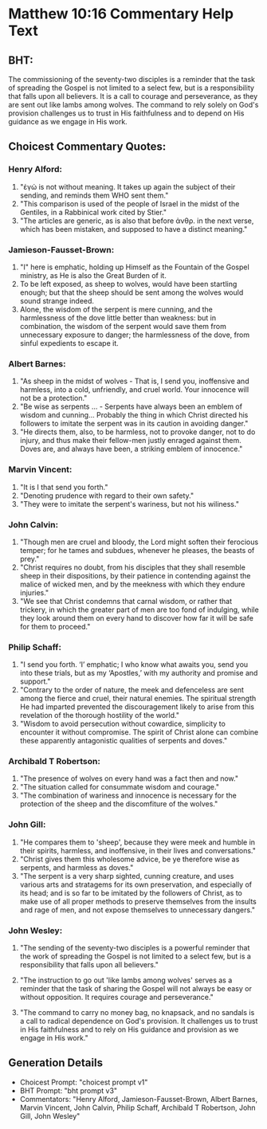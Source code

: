 # Matthew 10:16 Commentary Help Text

## BHT:
The commissioning of the seventy-two disciples is a reminder that the task of spreading the Gospel is not limited to a select few, but is a responsibility that falls upon all believers. It is a call to courage and perseverance, as they are sent out like lambs among wolves. The command to rely solely on God's provision challenges us to trust in His faithfulness and to depend on His guidance as we engage in His work.

## Choicest Commentary Quotes:
### Henry Alford:
1. "ἐγώ is not without meaning. It takes up again the subject of their sending, and reminds them WHO sent them." 
2. "This comparison is used of the people of Israel in the midst of the Gentiles, in a Rabbinical work cited by Stier." 
3. "The articles are generic, as is also that before ἀνθρ. in the next verse, which has been mistaken, and supposed to have a distinct meaning."

### Jamieson-Fausset-Brown:
1. "I" here is emphatic, holding up Himself as the Fountain of the Gospel ministry, as He is also the Great Burden of it.
2. To be left exposed, as sheep to wolves, would have been startling enough; but that the sheep should be sent among the wolves would sound strange indeed.
3. Alone, the wisdom of the serpent is mere cunning, and the harmlessness of the dove little better than weakness: but in combination, the wisdom of the serpent would save them from unnecessary exposure to danger; the harmlessness of the dove, from sinful expedients to escape it.

### Albert Barnes:
1. "As sheep in the midst of wolves - That is, I send you, inoffensive and harmless, into a cold, unfriendly, and cruel world. Your innocence will not be a protection."
2. "Be wise as serpents ... - Serpents have always been an emblem of wisdom and cunning... Probably the thing in which Christ directed his followers to imitate the serpent was in its caution in avoiding danger."
3. "He directs them, also, to be harmless, not to provoke danger, not to do injury, and thus make their fellow-men justly enraged against them. Doves are, and always have been, a striking emblem of innocence."

### Marvin Vincent:
1. "It is I that send you forth."
2. "Denoting prudence with regard to their own safety."
3. "They were to imitate the serpent's wariness, but not his wiliness."

### John Calvin:
1. "Though men are cruel and bloody, the Lord might soften their ferocious temper; for he tames and subdues, whenever he pleases, the beasts of prey."
2. "Christ requires no doubt, from his disciples that they shall resemble sheep in their dispositions, by their patience in contending against the malice of wicked men, and by the meekness with which they endure injuries."
3. "We see that Christ condemns that carnal wisdom, or rather that trickery, in which the greater part of men are too fond of indulging, while they look around them on every hand to discover how far it will be safe for them to proceed."

### Philip Schaff:
1. "I send you forth. ‘I’ emphatic; I who know what awaits you, send you into these trials, but as my ‘Apostles,’ with my authority and promise and support."
2. "Contrary to the order of nature, the meek and defenceless are sent among the fierce and cruel, their natural enemies. The spiritual strength He had imparted prevented the discouragement likely to arise from this revelation of the thorough hostility of the world."
3. "Wisdom to avoid persecution without cowardice, simplicity to encounter it without compromise. The spirit of Christ alone can combine these apparently antagonistic qualities of serpents and doves."

### Archibald T Robertson:
1. "The presence of wolves on every hand was a fact then and now."
2. "The situation called for consummate wisdom and courage."
3. "The combination of wariness and innocence is necessary for the protection of the sheep and the discomfiture of the wolves."

### John Gill:
1. "He compares them to 'sheep', because they were meek and humble in their spirits, harmless, and inoffensive, in their lives and conversations."
2. "Christ gives them this wholesome advice, be ye therefore wise as serpents, and harmless as doves."
3. "The serpent is a very sharp sighted, cunning creature, and uses various arts and stratagems for its own preservation, and especially of its head; and is so far to be imitated by the followers of Christ, as to make use of all proper methods to preserve themselves from the insults and rage of men, and not expose themselves to unnecessary dangers."

### John Wesley:
1. "The sending of the seventy-two disciples is a powerful reminder that the work of spreading the Gospel is not limited to a select few, but is a responsibility that falls upon all believers." 

2. "The instruction to go out 'like lambs among wolves' serves as a reminder that the task of sharing the Gospel will not always be easy or without opposition. It requires courage and perseverance."

3. "The command to carry no money bag, no knapsack, and no sandals is a call to radical dependence on God's provision. It challenges us to trust in His faithfulness and to rely on His guidance and provision as we engage in His work."


## Generation Details
- Choicest Prompt: "choicest prompt v1"
- BHT Prompt: "bht prompt v3"
- Commentators: "Henry Alford, Jamieson-Fausset-Brown, Albert Barnes, Marvin Vincent, John Calvin, Philip Schaff, Archibald T Robertson, John Gill, John Wesley"
